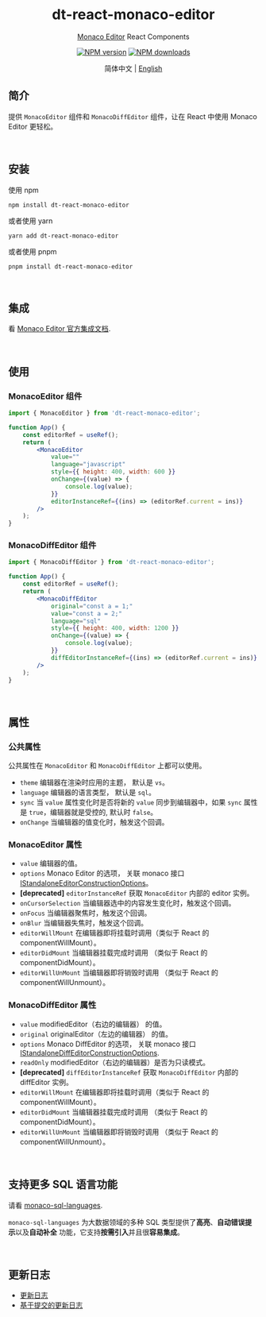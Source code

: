 <h1 align="center">dt-react-monaco-editor</h1>

<div align="center">
    
[Monaco Editor](https://github.com/Microsoft/monaco-editor) React Components

[![NPM version][npm-image]][npm-url] [![NPM downloads][download-img]][download-url]

[npm-image]: https://img.shields.io/npm/v/dt-react-monaco-editor.svg?style=flat-square
[npm-url]: https://www.npmjs.com/package/dt-react-monaco-editor
[download-img]: https://img.shields.io/npm/dm/dt-react-monaco-editor.svg?style=flat
[download-url]: https://www.npmjs.com/package/dt-react-monaco-editor

简体中文 | [English](./README.md)

</div>

## 简介

提供 `MonacoEditor` 组件和 `MonacoDiffEditor` 组件，让在 React 中使用 Monaco Editor 更轻松。

<br/>

## 安装

使用 npm

```shell
npm install dt-react-monaco-editor
```

或者使用 yarn

```shell
yarn add dt-react-monaco-editor
```

或者使用 pnpm

```shell
pnpm install dt-react-monaco-editor
```

<br/>

## 集成

看 [Monaco Editor 官方集成文档](https://github.com/microsoft/monaco-editor/blob/main/docs/integrate-esm.md).

<br/>

## 使用

### MonacoEditor 组件

```jsx
import { MonacoEditor } from 'dt-react-monaco-editor';

function App() {
    const editorRef = useRef();
    return (
        <MonacoEditor
            value=""
            language="javascript"
            style={{ height: 400, width: 600 }}
            onChange={(value) => {
                console.log(value);
            }}
            editorInstanceRef={(ins) => (editorRef.current = ins)}
        />
    );
}
```

### MonacoDiffEditor 组件

```jsx
import { MonacoDiffEditor } from 'dt-react-monaco-editor';

function App() {
    const editorRef = useRef();
    return (
        <MonacoDiffEditor
            original="const a = 1;"
            value="const a = 2;"
            language="sql"
            style={{ height: 400, width: 1200 }}
            onChange={(value) => {
                console.log(value);
            }}
            diffEditorInstanceRef={(ins) => (editorRef.current = ins)}
        />
    );
}
```

<br/>

## 属性

### 公共属性

公共属性在 `MonacoEditor` 和 `MonacoDiffEditor` 上都可以使用。

-   `theme` 编辑器在渲染时应用的主题， 默认是 `vs`。
-   `language` 编辑器的语言类型， 默认是 `sql`。
-   `sync` 当 `value` 属性变化时是否将新的 `value` 同步到编辑器中，如果 `sync` 属性是 `true`，编辑器就是受控的, 默认时 `false`。
-   `onChange` 当编辑器的值变化时，触发这个回调。

### MonacoEditor 属性

-   `value` 编辑器的值。
-   `options` Monaco Editor 的选项， 关联 monaco 接口[IStandaloneEditorConstructionOptions](https://microsoft.github.io/monaco-editor/typedoc/interfaces/editor.IStandaloneEditorConstructionOptions.html)。
-   **[deprecated]** `editorInstanceRef` 获取 `MonacoEditor` 内部的 editor 实例。
-   `onCursorSelection` 当编辑器选中的内容发生变化时，触发这个回调。
-   `onFocus` 当编辑器聚焦时，触发这个回调。
-   `onBlur` 当编辑器失焦时，触发这个回调。
-   `editorWillMount` 在编辑器即将挂载时调用（类似于 React 的 componentWillMount）。
-   `editorDidMount` 当编辑器挂载完成时调用 （类似于 React 的 componentDidMount）。
-   `editorWillUnMount` 当编辑器即将销毁时调用 （类似于 React 的 componentWillUnmount）。

### MonacoDiffEditor 属性

-   `value` modifiedEditor（右边的编辑器） 的值。
-   `original` originalEditor（左边的编辑器） 的值。
-   `options` Monaco DiffEditor 的选项， 关联 monaco 接口 [IStandaloneDiffEditorConstructionOptions](https://microsoft.github.io/monaco-editor/typedoc/interfaces/editor.IStandaloneDiffEditorConstructionOptions.html).
-   `readOnly` modifiedEditor（右边的编辑器）是否为只读模式。
-   **[deprecated]** `diffEditorInstanceRef` 获取 `MonacoDiffEditor` 内部的 diffEditor 实例。
-   `editorWillMount` 在编辑器即将挂载时调用（类似于 React 的 componentWillMount）。
-   `editorDidMount` 当编辑器挂载完成时调用 （类似于 React 的 componentDidMount）。
-   `editorWillUnMount` 当编辑器即将销毁时调用 （类似于 React 的 componentWillUnmount）。

<br/>

## 支持更多 SQL 语言功能

请看 [monaco-sql-languages](https://github.com/DTStack/monaco-sql-languages).

`monaco-sql-languages` 为大数据领域的多种 SQL 类型提供了**高亮**、**自动错误提示**以及**自动补全** 功能，它支持**按需引入**并且很**容易集成**。

<br/>

## 更新日志

-   [更新日志](./CHANGELOG.zh-CN.md)
-   [基于提交的更新日志](./CHANGELOG.md)
